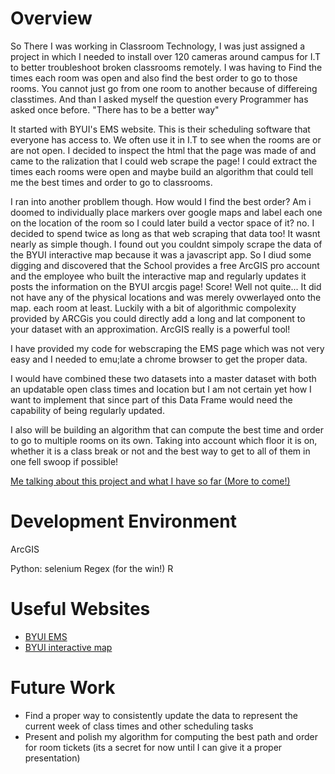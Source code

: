 # Overview

So There I was working in Classroom Technology, I was just assigned a project in which I needed to install over 120 cameras around campus for I.T to better troubleshoot broken classrooms remotely. I was having to Find the times each room was open and also find the best order to go to those rooms. You cannot just go from one room to another because of differeing classtimes.
And than I asked myself the question every Programmer has asked once before. "There has to be a better way"

It started with BYUI's EMS website. This is their scheduling software that everyone has access to. We often use it in I.T to see when the rooms are or are not open. I decided to inspect the html that the page was made of and came to the ralization that I could web scrape the page! I could extract the times each rooms were open and maybe build an algorithm that could tell me the best times and order to go to classrooms. 

I ran into another probllem though. How would I find the best order? Am i doomed to individually place markers over google maps and label each one on the location of the room so I could later build a vector space of it? no. I decided to spend twice as long as that web scraping that data too! It wasnt nearly as simple though. I found out you couldnt simpoly scrape the data of the BYUI interactive map because it was a javascript app. So I diud some digging and discovered that the School provides a free ArcGIS pro account and the employee who built the interactive map and regularly updates it posts the information on the BYUI arcgis page! Score! Well not quite... It did not have any of the physical locations and was merely ovwerlayed onto the map. each room at least. Luckily with a bit of algorithmic compolexity provided by ARCGis you could directly add a long and lat component to your dataset with an approximation. ArcGIS really is a powerful tool!

I have provided my code for webscraping the EMS page which was not very easy and I needed to emu;late a chrome browser to get the proper data.

I would have combined these two datasets into a master dataset with both an updatable open class times and location but I am not certain yet how I want to implement that since part of this Data Frame would need the capability of being regularly updated.

I also will be building an algorithm that can compute the best time and order to go to multiple rooms on its own. Taking into account which floor it is on, whether it is a class break or not and the best way to get to all of them in one fell swoop if possible!

[Me talking about this project and what I have so far (More to come!)](https://youtu.be/bk8zcaERWTs)

# Development Environment

ArcGIS

Python:
    selenium
    Regex (for the win!)
R

# Useful Websites


* [BYUI EMS](https://ems.byui.edu/emswebclient/Login.aspx)
* [BYUI interactive map](https://maps.byui.edu/interactive-map/)

# Future Work

* Find a proper way to consistently update the data to represent the current week of class times and other scheduling tasks
* Present and polish my algorithm for computing the best path and order for room tickets (its a secret for now until I can give it a proper presentation)